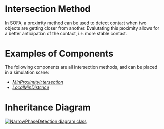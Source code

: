 Intersection Method
===================

In SOFA, a proximity method can be used to detect contact when two objects are getting closer from another.
Evalutating this proximity allows for a better anticipation of the contact, i.e. more stable contact.

Examples of Components
======================

The following components are all intersection methods, and can be placed in a simulation scene:

- [_MinProximityIntersection_](https://www.sofa-framework.org/community/doc/using-sofa/components/collisions/intersectiondetections/minproximityintersection)
- [_LocalMinDistance_](https://www.sofa-framework.org/community/doc/using-sofa/components/collisions/intersectiondetections/localmindistance)

Inheritance Diagram
===================

<a href="https://www.sofa-framework.org/api/master/sofa/html/classsofa_1_1core_1_1collision_1_1_intersection.html">
<img src="https://www.sofa-framework.org/api/master/sofa/html/classsofa_1_1core_1_1collision_1_1_intersection__inherit__graph.png" title="NarrowPhaseDetection diagram class"/>
</a>
